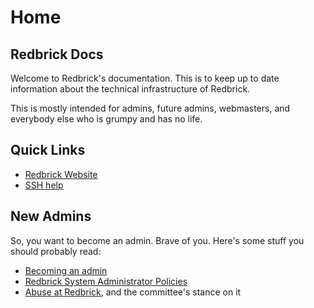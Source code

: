 # Home

## Redbrick Docs

Welcome to Redbrick's documentation. This is to keep up to date information about the technical infrastructure of Redbrick.

This is mostly intended for admins, future admins, webmasters, and everybody else who is grumpy and has no life.

## Quick Links

- [Redbrick Website](https://redbrick.dcu.ie)
- [SSH help](https://docs.redbrick.dcu.ie/services/servers/#logging-in)

## New Admins

So, you want to become an admin. Brave of you. Here's some stuff you should probably read:

- [Becoming an admin](procedures/new-admins.md)
- [Redbrick System Administrator Policies](procedures/policies.md)
- [Abuse at Redbrick](https://fucking.readthedocs.io/en/latest/procedures/abuse), and the committee's stance on it
